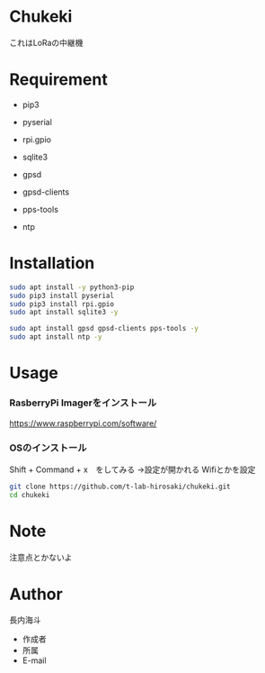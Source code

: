 # Chukeki
 
これはLoRaの中継機 
 
# Requirement
  
* pip3
* pyserial
* rpi.gpio 
* sqlite3

* gpsd
* gpsd-clients
* pps-tools
* ntp

# Installation
  
```bash
sudo apt install -y python3-pip
sudo pip3 install pyserial 
sudo pip3 install rpi.gpio 
sudo apt install sqlite3 -y

sudo apt install gpsd gpsd-clients pps-tools -y
sudo apt install ntp -y

```
 
# Usage

### RasberryPi Imagerをインストール
https://www.raspberrypi.com/software/

### OSのインストール
Shift + Command + x　をしてみる
→設定が開かれる
Wifiとかを設定


```bash
git clone https://github.com/t-lab-hirosaki/chukeki.git
cd chukeki

```
 
# Note
 
注意点とかないよ 
# Author
 
長内海斗 
* 作成者
* 所属
* E-mail

